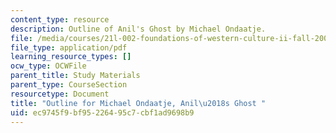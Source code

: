 ```yaml
---
content_type: resource
description: Outline of Anil's Ghost by Michael Ondaatje.
file: /media/courses/21l-002-foundations-of-western-culture-ii-fall-2002/ec9745f9bf95226495c7cbf1ad9698b9_outline3.pdf
file_type: application/pdf
learning_resource_types: []
ocw_type: OCWFile
parent_title: Study Materials
parent_type: CourseSection
resourcetype: Document
title: "Outline for Michael Ondaatje, Anil\u2018s Ghost "
uid: ec9745f9-bf95-2264-95c7-cbf1ad9698b9
---
```

